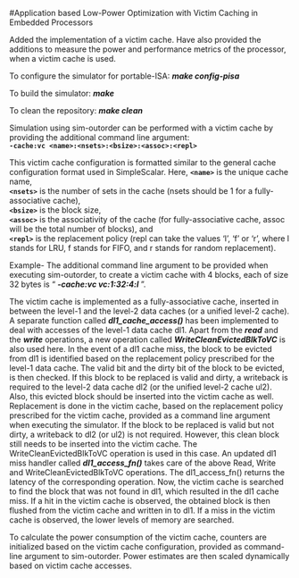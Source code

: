 #Application based Low-Power Optimization with Victim Caching in Embedded Processors

Added the implementation of a victim cache. Have also provided the additions to measure the power and performance metrics of the processor, when a victim cache is used. 

To configure the simulator for portable-ISA: ***make config-pisa***

To build the simulator: ***make***

To clean the repository: ***make clean***

Simulation using sim-outorder can be performed with a victim cache by providing the additional command line argument:  
**`-cache:vc <name>:<nsets>:<bsize>:<assoc>:<repl>`**

This victim cache configuration is formatted similar to the general cache configuration format used in SimpleScalar.
Here, **`<name>`**  is the unique cache name, <br />**`<nsets>`** is the number of sets in the cache (nsets should be 1 for a fully-associative cache), <br />**`<bsize>`** is the block size, <br />**`<assoc>`** is the associativity of the cache (for fully-associative cache, assoc will be the total number of blocks), and <br />**`<repl>`**  is the replacement policy (repl can take the values ‘l’, ‘f’ or ‘r’, where l stands for LRU, f stands for FIFO, and r stands for random replacement). 

Example- The additional command line argument to be provided when executing sim-outorder, to create a victim cache with 4 blocks, each of size 32 bytes is “ ***-cache:vc vc:1:32:4:l*** ”. 

The victim cache is implemented as a fully-associative cache, inserted in between the level-1 and the level-2 data caches (or a unified level-2 cache). A separate function called ***dl1_cache_access()*** has been implemented to deal with accesses of the level-1 data cache dl1. Apart from the ***read*** and the ***write*** operations, a new operation called ***WriteCleanEvictedBlkToVC*** is also used here. In the event of a dl1 cache miss, the block to be evicted from dl1 is identified based on the replacement policy prescribed for the level-1 data cache. The valid bit and the dirty bit of the block to be evicted, is then checked. If this block to be replaced is valid and dirty, a writeback is required to the level-2 data cache dl2 (or the unified level-2 cache ul2). Also, this evicted block should be inserted into the victim cache as well. Replacement is done in the victim cache, based on the replacement policy prescribed for the victim cache, provided as a command line argument when executing the simulator. If the block to be replaced is valid but not dirty, a writeback to dl2 (or ul2) is not required. However, this clean block still needs to be inserted into the victim cache. The WriteCleanEvictedBlkToVC operation is used in this case. An updated dl1 miss handler called ***dl1_access_fn()*** takes care of the above Read, Write and WriteCleanEvictedBlkToVC operations. The dl1_access_fn() returns the latency of the corresponding operation.
Now, the victim cache is searched to find the block that was not found in dl1, which resulted in the dl1 cache miss. If a hit in the victim cache is observed, the obtained block is then flushed from the victim cache and written in to dl1. If a miss in the victim cache is observed, the lower levels of memory are searched.
 
To calculate the power consumption of the victim cache, counters are initialized based on the victim cache configuration, provided as command-line argument to sim-outorder. Power estimates are then scaled dynamically based on victim cache accesses.
